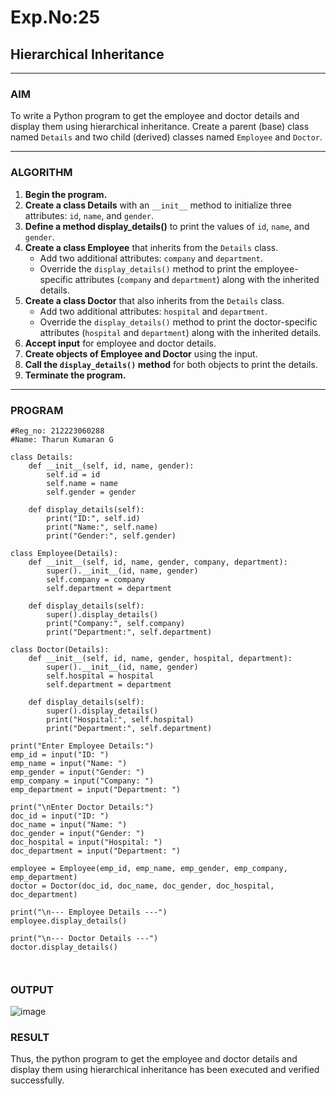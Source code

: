 # Exp.No:25  
## Hierarchical Inheritance

---

### AIM  
To write a Python program to get the employee and doctor details and display them using hierarchical inheritance. Create a parent (base) class named `Details` and two child (derived) classes named `Employee` and `Doctor`.

---

### ALGORITHM

1. **Begin the program.**
2. **Create a class Details** with an `__init__` method to initialize three attributes: `id`, `name`, and `gender`.
3. **Define a method display_details()** to print the values of `id`, `name`, and `gender`.
4. **Create a class Employee** that inherits from the `Details` class. 
   - Add two additional attributes: `company` and `department`.
   - Override the `display_details()` method to print the employee-specific attributes (`company` and `department`) along with the inherited details.
5. **Create a class Doctor** that also inherits from the `Details` class. 
   - Add two additional attributes: `hospital` and `department`.
   - Override the `display_details()` method to print the doctor-specific attributes (`hospital` and `department`) along with the inherited details.
6. **Accept input** for employee and doctor details.
7. **Create objects of Employee and Doctor** using the input.
8. **Call the `display_details()` method** for both objects to print the details.
9. **Terminate the program.**

---

### PROGRAM
```
#Reg_no: 212223060288
#Name: Tharun Kumaran G

class Details:
    def __init__(self, id, name, gender):
        self.id = id
        self.name = name
        self.gender = gender

    def display_details(self):
        print("ID:", self.id)
        print("Name:", self.name)
        print("Gender:", self.gender)

class Employee(Details):
    def __init__(self, id, name, gender, company, department):
        super().__init__(id, name, gender)
        self.company = company
        self.department = department

    def display_details(self):
        super().display_details()
        print("Company:", self.company)
        print("Department:", self.department)

class Doctor(Details):
    def __init__(self, id, name, gender, hospital, department):
        super().__init__(id, name, gender)
        self.hospital = hospital
        self.department = department

    def display_details(self):
        super().display_details()
        print("Hospital:", self.hospital)
        print("Department:", self.department)

print("Enter Employee Details:")
emp_id = input("ID: ")
emp_name = input("Name: ")
emp_gender = input("Gender: ")
emp_company = input("Company: ")
emp_department = input("Department: ")

print("\nEnter Doctor Details:")
doc_id = input("ID: ")
doc_name = input("Name: ")
doc_gender = input("Gender: ")
doc_hospital = input("Hospital: ")
doc_department = input("Department: ")

employee = Employee(emp_id, emp_name, emp_gender, emp_company, emp_department)
doctor = Doctor(doc_id, doc_name, doc_gender, doc_hospital, doc_department)

print("\n--- Employee Details ---")
employee.display_details()

print("\n--- Doctor Details ---")
doctor.display_details()



```

### OUTPUT  

![image](https://github.com/user-attachments/assets/3506037e-b28f-474b-945a-699c57597f0a)

### RESULT

Thus, the python program to get the employee and doctor details and display them using hierarchical inheritance has been executed and verified successfully.

